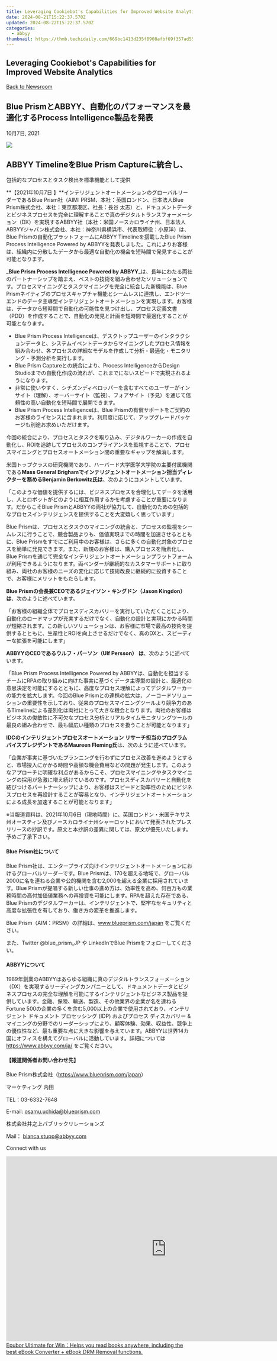 ```yaml
---
title: Leveraging Cookiebot's Capabilities for Improved Website Analytics
date: 2024-08-21T15:22:37.570Z
updated: 2024-08-22T15:22:37.570Z
categories:
  - abbyy
thumbnail: https://thmb.techidaily.com/669bc1413d235f8908afbf69f357ad5578fda1c3066e7cdb610eb41a93c8a8ff.jpeg
---
```


## Leveraging Cookiebot's Capabilities for Improved Website Analytics

[Back to Newsroom](https://tools.techidaily.com/abbyy/products/)

## Blue PrismとABBYY、自動化のパフォーマンスを最適化するProcess Intelligence製品を発表

10月7日, 2021

![](https://content.abbyy.com/-/media/project/abbyy/abbyy/branchtemplates/shutterstock_1272462163_1296-x-729.jpg?h=729&iar=0&w=1296)

## ABBYY TimelineをBlue Prism Captureに統合し、  
包括的なプロセスとタスク検出を標準機能として提供

**【2021年10月7日 】**インテリジェントオートメーションのグローバルリーダーであるBlue Prism社（AIM: PRSM、本社：英国ロンドン、日本法人Blue Prism株式会社、本社：東京都港区、社長：長谷 太志）と、ドキュメントデータとビジネスプロセスを完全に理解することで真のデジタルトランスフォーメーション（DX）を実現するABBYY社（本社：米国ノースカロライナ州、日本法人ABBYYジャパン株式会社、本社：神奈川県横浜市、代表取締役：小原洋）は、Blue Prismの自動化プラットフォームにABBYY Timelineを搭載したBlue Prism Process Intelligence Powered by ABBYYを発表しました。これによりお客様は、組織内に分散したデータから最適な自動化の機会を短時間で発見することが可能となります。

_**Blue Prism Process Intelligence Powered by ABBYY**_は、長年にわたる両社のパートナーシップを踏まえ、ベストの技術を組み合わせたソリューションです。プロセスマイニングとタスクマイニングを完全に統合した新機能は、Blue Prismネイティブのプロセスキャプチャ機能とシームレスに連携し、エンドツーエンドのデータ主導型インテリジェントオートメーションを実現します。お客様は、データから短時間で自動化の可能性を見つけ出し、プロセス定義文書（PDD）を作成することで、自動化の発見と計画を短時間で最適化することが可能となります。

* Blue Prism Process Intelligenceは、デスクトップユーザーのインタラクションデータと、システムイベントデータからマイニングしたプロセス情報を組み合わせ、各プロセスの詳細なモデルを作成して分析・最適化・モニタリング・予測分析を実行します。
* Blue Prism Captureとの統合により、Process IntelligenceからDesign Studioまでの自動化作成の流れが、これまでにないスピードで実現されるようになります。
* 非常に使いやすく、シチズンディベロッパーを含むすべてのユーザーがインサイト（理解）、オーバーサイト（監視）、フォアサイト（予見）を通じて信頼性の高い自動化を短時間で展開できます。
* Blue Prism Process Intelligenceは、Blue Prismの有償サポートをご契約のお客様のライセンスに含まれます。利用度に応じて、アップグレードパッケージも別途お求めいただけます。

今回の統合により、プロセスとタスクを取り込み、デジタルワーカーの作成を自動化し、ROIを追跡してプロセスのコンプライアンスを監視することで、プロセスマイニングとプロセスオートメーション間の重要なギャップを解消します。

米国トップクラスの研究機関であり、ハーバード大学医学大学院の主要付属機関である**Mass General Brighamでインテリジェントオートメーション担当ディレクターを務めるBenjamin Berkowitz氏は**、次のようにコメントしています。

「このような価値を提供するには、ビジネスプロセスを合理化してデータを活用し、人とロボットがどのように相互作用するかを考慮することが重要になります。だからこそBlue PrismとABBYYの両社が協力して、自動化のための包括的なプロセスインテリジェンスを提供することを大変嬉しく思っています」

Blue Prismは、プロセスとタスクのマイニングの統合と、プロセスの監視をシームレスに行うことで、競合製品よりも、価値実現までの時間を加速させるとともに、Blue Prismをすでにご利用中のお客様は、さらに多くの自動化対象のプロセスを簡単に発見できます。また、新規のお客様は、購入プロセスを簡素化し、Blue Prismを通じて完全なインテリジェントオートメーションプラットフォームが利用できるようになります。両ベンダーが継続的なカスタマーサポートに取り組み、両社のお客様のニーズの変化に応じて技術改良に継続的に投資することで、お客様にメリットをもたらします。

**Blue Prismの会長兼CEOであるジェイソン・キングドン（Jason Kingdon）は**、次のように述べています。

「お客様の組織全体でプロセスディスカバリーを実行していただくことにより、自動化のロードマップが充実するだけでなく、自動化の設計と実現にかかる時間が短縮されます。この新しいソリューションは、お客様に市場で最高の技術を提供するとともに、生産性とROIを向上させるだけでなく、真のDXと、スピーディーな拡張を可能にします」

**ABBYYのCEOであるウルフ・パーソン（Ulf Persson） は**、次のように述べています。

「Blue Prism Process Intelligence Powered by ABBYYは、自動化を担当するチームにRPAの取り組みに向けた事実に基づくデータ主導型の設計と、最適化の意思決定を可能にするとともに、高度なプロセス理解によってデジタルワーカーの能力を拡大します。今回のBlue Prismとの連携の拡大は、ノーコードソリューションの重要性を示しており、従来のプロセスマイニングツールより競争力のあるTimelineによる差別化は両社にとって大きな機会となります。両社のお客様はビジネスの俊敏性に不可欠なプロセス分析とリアルタイムモニタリングツールの最良の組み合わせで、最も幅広い種類のプロセスを扱うことが可能となります」

**IDCのインテリジェントプロセスオートメーション リサーチ担当のプログラム バイスプレジデントであるMaureen Fleming氏**は、次のように述べています。

「企業が事実に基づいたプランニングを行わずにプロセス改善を進めようとすると、市場投入にかかる時間や高額な機会費用などの問題が発生します。このようなアプローチに明確な利点があるからこそ、プロセスマイニングやタスクマイニングの採用が急激に増え続けているのです。プロセスディスカバリーと自動化を結びつけるパートナーシップにより、お客様はスピードと効率性のためにビジネスプロセスを再設計することが容易となり、インテリジェントオートメーションによる成長を加速することが可能となります」

※当報道資料は、2021年10月6日（現地時間）に、英国ロンドン・米国テキサス州オースティン及びノースカロライナ州シャーロットにおいて発表されたプレスリリースの抄訳です。原文と本抄訳の差異に関しては、原文が優先いたします。予めご了承下さい。

#### **Blue Prism社について**

Blue Prism社は、エンタープライズ向けインテリジェントオートメーションにおけるグローバルリーダーです。Blue Prismは、170を超える地域で、グローバル 2000に名を連ねる企業や公的機関を含む2,000を超える企業に採用されています。Blue Prismが提唱する新しい仕事の進め方は、効率性を高め、何百万もの業務時間の高付加価値業務への再投資を可能にします。RPAを超えた存在である、Blue Prismのデジタルワーカーは、インテリジェントで、堅牢なセキュリティと高度な拡張性を有しており、働き方の変革を推進します。

Blue Prism（AIM：PRSM）の詳細は、www.blueprism.com/japan をご覧ください。

また、Twitter @blue\_prism\_JP や LinkedInでBlue Prismをフォローしてください。

#### **ABBYYについて**

1989年創業のABBYYはあらゆる組織に真のデジタルトランスフォーメーション（DX）を実現するリーディングカンパニーとして、ドキュメントデータとビジネスプロセスの完全な理解を可能にするインテリジェントなビジネス製品を提供しています。金融、保険、輸送、製造、その他業界の企業が名を連ねるFortune 500の企業の多くを含む5,000以上の企業で使用されており、インテリジェント ドキュメント プロセッシング (IDP) およびプロセス ディスカバリー & マイニングの分野でのリーダーシップにより、顧客体験、効果、収益性、競争上の優位性など、最も重要な点に大きな影響を与えています。ABBYYは世界14カ国にオフィスを構えてグローバルに活動しています。詳細については https://www.abbyy.com/ja/ をご覧ください。

#### 【報道関係者お問い合わせ先】

Blue Prism株式会社（<https://www.blueprism.com/japan>）

マーケティング 内田

TEL：03-6332-7648

E-mail: [osamu.uchida@blueprism.com](https://tools.techidaily.com/abbyy/products/)

  
株式会社井之上パブリックリレーションズ

Mail： [bianca.stupp@abbyy.com](https://tools.techidaily.com/abbyy/products/)

Connect with us

<ins class="adsbygoogle"
     style="display:block"
     data-ad-format="autorelaxed"
     data-ad-client="ca-pub-7571918770474297"
     data-ad-slot="1223367746"></ins>



<ins class="adsbygoogle"
     style="display:block"
     data-ad-client="ca-pub-7571918770474297"
     data-ad-slot="8358498916"
     data-ad-format="auto"
     data-full-width-responsive="true"></ins>

<!-- affiliate ads begin -->
<a href="https://secure.2checkout.com/order/checkout.php?PRODS=4599951&QTY=1&AFFILIATE=108875&CART=1"><iframe width="864" height="500" src="https://www.youtube.com/embed/jVnfr5HudQw" title="The Latest and Easiest Solution to Remove Kindle DRM on Windows (without Degrading)" frameborder="0" allow="accelerometer; autoplay; clipboard-write; encrypted-media; gyroscope; picture-in-picture; web-share" referrerpolicy="strict-origin-when-cross-origin" allowfullscreen></iframe>
Epubor Ultimate for Win：Helps you read books anywhere, including the best eBook Converter + eBook DRM Removal functions.</a>
<!-- affiliate ads end -->